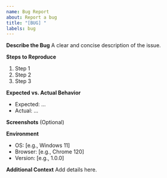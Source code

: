 ```yaml
---
name: Bug Report
about: Report a bug
title: "[BUG] "
labels: bug
---
```


**Describe the Bug**
A clear and concise description of the issue.

**Steps to Reproduce**
1. Step 1
2. Step 2
3. Step 3

**Expected vs. Actual Behavior**
- Expected: ...
- Actual: ...

**Screenshots**
(Optional)

**Environment**
- OS: [e.g., Windows 11]
- Browser: [e.g., Chrome 120]
- Version: [e.g., 1.0.0]

**Additional Context**
Add details here.
